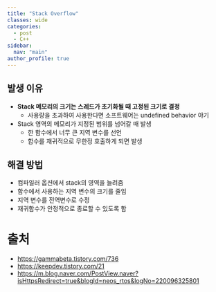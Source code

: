 ```yaml
---
title: "Stack Overflow"
classes: wide
categories: 
  - post
  - C++
sidebar:
  nav: "main"
author_profile: true
---
```


## 발생 이유
* **Stack 메모리의 크기는 스레드가 초기화될 때 고정된 크기로 결정**
  * 사용량을 초과하여 사용한다면 소프트웨어는 undefined behavior 야기
* Stack 영역의 메모리가 지정된 범위를 넘어갈 때 발생
  * 한 함수에서 너무 큰 지역 변수를 선언
  * 함수를 재귀적으로 무한정 호출하게 되면 발생

## 해결 방법
* 컴파일러 옵션에서 stack의 영역을 늘려줌
* 함수에서 사용하는 지역 변수의 크기를 줄임
* 지역 변수를 전역변수로 수정
* 재귀함수가 안정적으로 종료할 수 있도록 함

# 출처  
* <https://gammabeta.tistory.com/736>
* <https://keepdev.tistory.com/21>
* <https://m.blog.naver.com/PostView.naver?isHttpsRedirect=true&blogId=neos_rtos&logNo=220096325801>